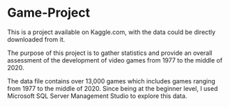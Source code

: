 # Game-Project

This is a project available on Kaggle.com, with the data could be directly downloaded from it.

The purpose of this project is to gather statistics and provide an overall assessment of the development of video games from 1977 to the middle of 2020.

The data file contains over 13,000 games which includes games ranging from 1977 to the middle of 2020.
Since being at the beginner level, I used Microsoft SQL Server Management Studio to explore this data.


